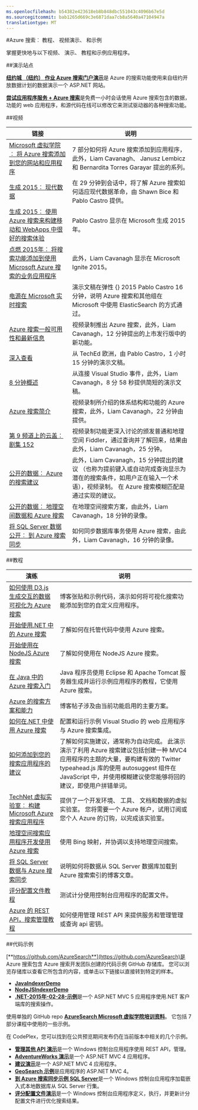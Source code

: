 ```yaml
---
ms.openlocfilehash: b54382e423618eb8b848dbc551043c4096b67e5d
ms.sourcegitcommit: bab1265d669c3e6871daa7cb8a5640a47104947a
translationtype: MT
---
```

<properties
    pageTitle="视频、 示例和教程在 Azure 搜索"
    description="查找所有视频、 样本、 演示和教程为 Azure 搜索创建一个中央的列表中。"
    services="search"
    documentationCenter=""
    authors="HeidiSteen"
    manager="mblythe"
    editor=""
    tags="azure-portal"/>

<tags
    ms.service="search"
    ms.devlang="NA"
    ms.workload="search"
    ms.topic="article" 
    ms.tgt_pltfrm="na"
    ms.date="08/19/2015"
    ms.author="heidist"/>

#Azure 搜索︰ 教程、 视频演示、 和示例

掌握更快地与以下视频、 演示、 教程和示例应用程序。

##演示站点

[**纽约城 （纽约） 作业 Azure 搜索门户演示**](http://aka.ms/azjobsdemo)是 Azure 的搜索功能使用来自纽约开放数据计划的数据演示一个 ASP.NET 网站。

[**尝试应用程序服务 + Azure 搜索**](search-tryappservice.md)是免费一小时会话使用 Azure 搜索包含的数据，功能的 web 应用程序，和源代码在线可以修改它来测试驱动器的各种搜索功能。

##视频

链接|说明
----|-----------
[Microsoft 虚拟学院︰ 将 Azure 搜索添加到您的网站和应用程序](http://channel9.msdn.com/Series/Adding-Microsoft-Azure-Search-to-Your-Websites-and-Apps)|7 部分如何将 Azure 搜索添加到应用程序，此外，Liam Cavanagh、 Janusz Lembicz 和 Bernardita Torres Garayar 提出的系列。
[生成 2015︰ 现代数据](http://channel9.msdn.com/Events/Build/2015/2-663)|在 29 分钟到会话中，将了解 Azure 搜索如何适应现代数据革命，由 Shawn Bice 和 Pablo Castro 提供。
[生成 2015︰ 使用 Azure 搜索来构建移动和 WebApps 中很好的搜索体验](http://channel9.msdn.com/Events/Build/2015/2-745)|Pablo Castro 显示在 Microsoft 生成 2015年。
[点燃 2015年︰ 将搜索功能添加到使用 Microsoft Azure 搜索的业务应用程序](http://channel9.msdn.com/Events/Ignite/2015/BRK2565)|此外，Liam Cavanagh 显示在 Microsoft Ignite 2015。
[电源在 Microsoft 实时搜索](https://www.elastic.co/elasticon/2015/sf/powering-real-time-search-at-microsoft)|演示文稿在弹性 {} 2015 Pablo Castro 16 分钟，说明 Azure 搜索和其他组在 Microsoft 中使用 ElasticSearch 的方式通过。
[Azure 搜索一般可用性和最新信息](http://channel9.msdn.com/Shows/Data-Exposed/Azure-Search-General-Availability-and-Whats-New)|视频录制推出 Azure 搜索，此外，Liam Cavanagh，12 分钟提出的上市发行版中的新功能。
[深入查看](http://channel9.msdn.com/events/TechEd/Europe/2014/DBI-B410)|从 TechEd 欧洲，由 Pablo Castro，1 小时 15 分钟的演示文稿。
[8 分钟概述](http://channel9.msdn.com/events/Visual-Studio/Connect-event-2014/421)|从连接 Visual Studio 事件，此外，Liam Cavanagh，8 分 58 秒提供简短的演示文稿。
[Azure 搜索简介](http://go.microsoft.com/fwlink/?LinkId=511340)|视频录制所介绍的体系结构和功能的 Azure 搜索，此外，Liam Cavanagh，22 分钟由提供。
[第 9 频道上的云盖︰ 剧集 152](http://channel9.msdn.com/Shows/Cloud%20Cover/Cloud-Cover-152-Azure-Search-with-Liam-Cavanagh)|视频录制功能更深入讨论的颁发普通和地理空间 Fiddler，通过查询并了解回来，结果由此外，Liam Cavanagh，25 分钟。
[公开的数据︰ Azure 的搜索建议](https://channel9.msdn.com/Shows/Data-Exposed/DataExposedAzureSearchSuggestions)|此外，Liam Cavanagh，15 分钟提出的建议 （也称为提前键入或自动完成查询显示为潜在的搜索条件，如用户正在输入一个术语），视频录制。 在 Azure 搜索模糊匹配是通过实现的建议。
[公开的数据︰ 地理空间数据和 Azure 搜索](http://channel9.msdn.com/Shows/Data-Exposed/Azure-Search-and-Geospatial-Data)|在地理空间搜索方案，由此外，Liam Cavanagh，18 分钟的录像。
[将 SQL Server 数据公开︰ 到 Azure 搜索同步](http://channel9.msdn.com/Shows/Data-Exposed/SQL-Server-to-Azure-Search-Synchronization)|如何同步数据库事务使用 Azure 搜索，由此外，Liam Cavanagh，16 分钟的录像。

##教程

演练|说明
-----------|-----------
[如何使用 D3.js 生成交互的数据可视化为 Azure 搜索](https://azure.microsoft.com/blog/2015/07/14/how-to-use-azure-search-with-d3-js-to-build-interactive-data-visualizations/)|博客张贴和示例代码，演示如何将可视化搜索功能添加到您的自定义应用程序。
[开始使用.NET 中的 Azure 搜索](search-get-started-dotnet.md)|了解如何在托管代码中使用 Azure 搜索。
[开始使用在 NodeJS Azure 搜索](search-get-started-nodejs.md)|了解如何使用在 NodeJS Azure 搜索。
[在 Java 中的 Azure 搜索入门](search-get-started-java.md)|Java 程序员使用 Eclipse 和 Apache Tomcat 服务器生成并运行示例应用程序的教程，它使用 Azure 搜索。
[Azure 的搜索方案和能力](http://azure.microsoft.com/blog/2014/08/28/azure-search-scenarios-and-capabilities/)|博客帖子涉及由当前功能启用的主要方案。
[如何在.NET 中使用 Azure 搜索](search-howto-dotnet-sdk.md)|配置和运行示例 Visual Studio 的 web 应用程序与 Azure 搜索集成。
[如何添加到您的搜索应用程序的建议](http://azure.microsoft.com/blog/2015/01/20/azure-search-how-to-add-suggestions-auto-complete-to-your-search-applications/)|了解如何实施建议，通常称为自动完成。 此演示演示了利用 Azure 搜索建议包括创建一种 MVC4 应用程序的主题的大量，要构建有效的 Twitter typeahead.js 库的使用 autosuggest 组件在 JavaScript 中，并使用模糊建议使您能够将回的建议，即使用户拼错单词。
[TechNet 虚拟实验室︰ 构建 Microsoft Azure 搜索应用程序](http://go.microsoft.com/?linkid=9874663)|提供了一个开发环境、 工具、 文档和数据的虚拟实验室。 您将需要一个 Azure 帐户，试用订阅或您个人 Azure 的订购，以完成该实验室。
[地理空间搜索应用程序开发使用 Azure 搜索](search-create-geospatial.md)|使用 Bing 映射，并协调以支持地理空间搜索。
[将 SQL Server 数据与 Azure 搜索同步](http://azure.microsoft.com/blog/2014/11/10/how-to-sync-sql-server-data-with-azure-search/)|说明如何将数据从 SQL Server 数据库加载到 Azure 搜索索引的博客文章。
[评分配置文件教程](search-get-started-scoring-profiles.md)|测试计分使用控制台应用程序的配置文件。
[Azure 的 REST API，搜索管理教程](search-get-started-management-api.md)|如何使用管理 REST API 来提供服务和管理管理或查询 api 密钥。

##代码示例

[**https://github.com/AzureSearch**](https://github.com/AzureSearch)是 Azure 搜索包含 Azure 搜索开发团队创建的代码示例 GitHub 存储库。 您可以浏览存储库以查看它所包含的内容，或单击以下链接以直接转到特定的样本。 

- [**JavaIndexerDemo**](https://github.com/AzureSearch/AzureSearchJavaIndexerDemo)
- [**NodeJSIndexerDemo**](https://github.com/AzureSearch/AzureSearchNodeJSIndexerDemo)
- [**.NET-2015年-02-28-示例**](https://github.com/AzureSearch/.NET-2015-02-28-Sample)是一个 ASP.NET MVC 5 应用程序使用.NET 客户端库的搜索操作。

使用单独的 GitHub repo [**AzureSearch Microsoft 虚拟学院培训资料**](https://github.com/MicrosoftLearning/AzureSearch-MVA)。 它包括 7 部分课程中使用的一些示例。

在 CodePlex，您可以找到在公共预览期间发布仍在当前版本中相关的几个示例。

- [**管理其他 API 演示**](https://azuresearchmgmtapi.codeplex.com/)是一个 Windows 控制台应用程序使用 REST API，管理。
- [**AdventureWorks 演示**](https://azuresearchadventureworksdemo.codeplex.com/)是一个 ASP.NET MVC 4 应用程序。
- [**建议演示**](https://azsearchsuggestions.codeplex.com/SourceControl/latest)是一个 ASP.NET MVC 4 应用程序。
- [**GeoSearch 示例**](https://azuresearchgeospatial.codeplex.com/)是应用程序的 ASP.NET MVC 4。
- [**到 Azure 搜索同步示例 SQL Server**](http://sqlserver2azuresearch.codeplex.com/)是一个 Windows 控制台应用程序加载嵌入式本地数据库从 SQL Server 行集。
- [**评分配置文件演示**](https://azuresearchscoringprofiles.codeplex.com/)是一个 Windows 控制台应用程序定义，执行，并更新计分配置文件进行优化搜索结果。

